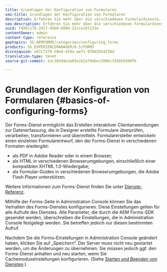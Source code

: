 ```yaml
---
title: Grundlagen der Konfiguration von Formularen
seo-title: Grundlagen der Konfiguration von Formularen
description: Erfahren Sie mehr über die verschiedenen Formulardienste, mit denen Sie interaktive Datenerfassungsanwendungen erstellen können.
seo-description: Erfahren Sie mehr über die verschiedenen Formulardienste, mit denen Sie interaktive Datenerfassungsanwendungen erstellen können.
uuid: f495c170-2d17-45b0-b09d-22cce101131e
contentOwner: admin
content-type: reference
geptopics: SG_AEMFORMS/categories/configuring_forms
products: SG_EXPERIENCEMANAGER/6.5/FORMS
discoiquuid: e87c7379-28ed-4fda-aef1-970d2b54f30d
translation-type: tm+mt
source-git-commit: a3c303d4e3a85e1b2e794bec2006c335056309fb

---
```



# Grundlagen der Konfiguration von Formularen {#basics-of-configuring-forms}

Der Forms-Dienst ermöglicht das Erstellen interaktiver Clientanwendungen zur Datenerfassung, die in Designer erstellte Formulare überprüfen, verarbeiten, transformieren und übermitteln. Formularersteller entwickeln einen einzelnen Formularentwurf, den der Forms-Dienst in verschiedenen Formaten wiedergibt:

* als PDF in Adobe Reader oder in einem Browser;
* als HTML in verschiedenen Browserumgebungen, einschließlich einer kompatiblen XHTML 1.0-Wiedergabe;
* als Formular-Guides in verschiedenen Browserumgebungen, die Adobe Flash Player unterstützen.

Weitere Informationen zum Forms-Dienst finden Sie unter [Dienste-Referenz](https://www.adobe.com/go/learn_aemforms_services_63).

Mithilfe der Forms-Seite in Administration Console können Sie das Verhalten des Forms-Dienstes konfigurieren. Diese Einstellungen gelten für alle Aufrufe des Dienstes. Alle Parameter, die durch die AEM Forms-SDK gesendet werden, überschreiben die Einstellungen, die in Administration Console festgelegt werden. Sie betreffen jedoch nur diesen bestimmten Aufruf.

Nachdem Sie die Forms-Einstellungen in Administration Console geändert haben, klicken Sie auf „Speichern“. Der Server muss nicht neu gestartet werden, um die Änderungen zu übernehmen. Sie müssen jedoch ggf. den Forms-Dienst anhalten und neu starten, wenn Sie Cachemoduseinstellungen konfigurieren. (Siehe [ Starten und Beenden von Diensten](/help/forms/using/admin-help/starting-stopping-services.md#starting-and-stopping-services).)
